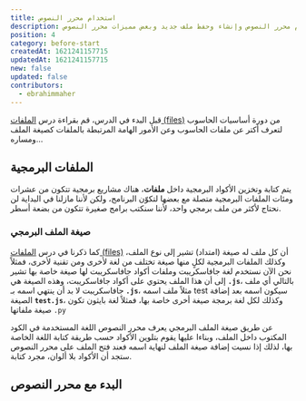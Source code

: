```yaml
---
title: استخدام محرر النصوص
description: تعلم كيفية البدء في استخدام محرر النصوص وإنشاء وحفظ ملف جديد وبعض مميزات محرر النصوص
position: 4
category: before-start
createdAt: 1621241157715
updatedAt: 1621241157715
new: false
updated: false
contributors:
  - ebrahimmaher
---
```


<base-alert type="next">

قبل البدء في الدرس، قم بقراءة درس [الملفات (files)](/tutorials/computer/essentials/files) من دورة أساسيات الحاسوب لتعرف أكتر عن ملفات الحاسوب وعن اﻷمور الهامة المرتبطة بالملفات كصيغة الملف ومساره...

</base-alert>

## الملفات البرمجية
يتم كتابة وتخزين اﻷكواد البرمجية داخل **ملفات**، هناك مشاريع برمجية تتكون من عشرات ومئات الملفات البرمجية متصلة مع بعضها لتكوّن البرنامج، ولكن ﻷننا مازلنا في البداية لن نحتاج ﻷكثر من ملف برمجي واحد، ﻷننا سنكتب برامج صغيرة تتكون من بضعة أسطر.

### صيغة الملف البرمجي
كما ذكرنا في درس [الملفات (files)](/tutorials/computer/essentials/files) أن كل ملف له صيغة (امتداد) تشير إلى نوع الملف، وكذلك الملفات البرمجية لكلٍ منها صيغة تختلف من لغة ﻷخرى ومن تقنية لأخرى، فمثلاً نحن اﻵن نستخدم لغة جافاسكريبت وملفات أكواد جافاسكريبت لها صيغة خاصة بها تشير إلى أن هذا الملف يحتوي على أكواد جافاسكريبت، وهذه الصيغة هي **`.js`**، بالتالي أي ملف جافاسكريبت لا بد أن ينتهي اسمه بـ **`.js`**، مثلاً ملف اسمه test سيكون اسمه بعد إضافة الصيغة **`test.js`**، وكذلك لكل لغة برمجة صيغة أخرى خاصة بها، فمثلاً لغة بايثون تكون صيغة ملفاتها `.py`

<base-alert type="tip">

عن طريق صيغة الملف البرمجي يعرف محرر النصوص اللغة المستخدمة في الكود المكتوب داخل الملف، وبناءا عليها يقوم بتلوين اﻷكواد حسب طريقة كتابة اللغة الخاصة بها، لذلك إذا نسيت إضافة صيغة الملف لنهاية اسمه فعند فتح الملف على محرر النصوص ستجد أن اﻷكواد بلا ألوان، مجرد كتابة.

</base-alert>

## البدء مع محرر النصوص
